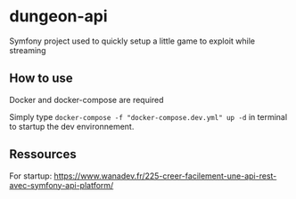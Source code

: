 # dungeon-api

Symfony project used to quickly setup a little game to exploit while streaming

## How to use

Docker and docker-compose are required

Simply type `docker-compose -f "docker-compose.dev.yml" up -d` in terminal to startup the dev environnement.

## Ressources

For startup:
https://www.wanadev.fr/225-creer-facilement-une-api-rest-avec-symfony-api-platform/
